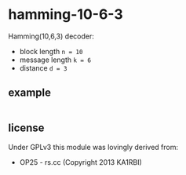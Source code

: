 # hamming-10-6-3
Hamming(10,6,3) decoder:
  + block length `n = 10`
  + message length `k = 6`
  + distance `d = 3`

## example
```js
```

## license
Under GPLv3 this module was lovingly derived from:
  + OP25 - rs.cc (Copyright 2013 KA1RBI)
